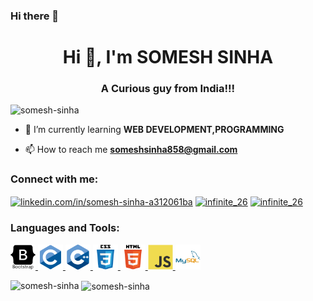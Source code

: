 ### Hi there 👋

<h1 align="center">Hi 👋, I'm SOMESH SINHA</h1>
<h3 align="center">A Curious guy from India!!!</h3>

<p align="left"> <img src="https://komarev.com/ghpvc/?username=somesh-sinha&label=Profile%20views&color=0e75b6&style=flat" alt="somesh-sinha" /> </p>

- 🌱 I’m currently learning **WEB DEVELOPMENT,PROGRAMMING**

- 📫 How to reach me **someshsinha858@gmail.com**

<h3 align="left">Connect with me:</h3>
<p align="left">
<a href="https://linkedin.com/in/linkedin.com/in/somesh-sinha-a312061ba" target="blank"><img align="center" src="https://raw.githubusercontent.com/rahuldkjain/github-profile-readme-generator/master/src/images/icons/Social/linked-in-alt.svg" alt="linkedin.com/in/somesh-sinha-a312061ba" height="30" width="40" /></a>
<a href="https://www.codechef.com/users/infinite_26" target="blank"><img align="center" src="https://cdn.jsdelivr.net/npm/simple-icons@3.1.0/icons/codechef.svg" alt="infinite_26" height="30" width="40" /></a>
<a href="https://codeforces.com/profile/infinite_26" target="blank"><img align="center" src="https://raw.githubusercontent.com/rahuldkjain/github-profile-readme-generator/master/src/images/icons/Social/codeforces.svg" alt="infinite_26" height="30" width="40" /></a>
</p>

<h3 align="left">Languages and Tools:</h3>
<p align="left"> <a href="https://getbootstrap.com" target="_blank" rel="noreferrer"> <img src="https://raw.githubusercontent.com/devicons/devicon/master/icons/bootstrap/bootstrap-plain-wordmark.svg" alt="bootstrap" width="40" height="40"/> </a> <a href="https://www.cprogramming.com/" target="_blank" rel="noreferrer"> <img src="https://raw.githubusercontent.com/devicons/devicon/master/icons/c/c-original.svg" alt="c" width="40" height="40"/> </a> <a href="https://www.w3schools.com/cpp/" target="_blank" rel="noreferrer"> <img src="https://raw.githubusercontent.com/devicons/devicon/master/icons/cplusplus/cplusplus-original.svg" alt="cplusplus" width="40" height="40"/> </a> <a href="https://www.w3schools.com/css/" target="_blank" rel="noreferrer"> <img src="https://raw.githubusercontent.com/devicons/devicon/master/icons/css3/css3-original-wordmark.svg" alt="css3" width="40" height="40"/> </a> <a href="https://www.w3.org/html/" target="_blank" rel="noreferrer"> <img src="https://raw.githubusercontent.com/devicons/devicon/master/icons/html5/html5-original-wordmark.svg" alt="html5" width="40" height="40"/> </a> <a href="https://developer.mozilla.org/en-US/docs/Web/JavaScript" target="_blank" rel="noreferrer"> <img src="https://raw.githubusercontent.com/devicons/devicon/master/icons/javascript/javascript-original.svg" alt="javascript" width="40" height="40"/> </a> <a href="https://www.mysql.com/" target="_blank" rel="noreferrer"> <img src="https://raw.githubusercontent.com/devicons/devicon/master/icons/mysql/mysql-original-wordmark.svg" alt="mysql" width="40" height="40"/> </a> </p>

<p><img align="left" src="https://github-readme-stats.vercel.app/api/top-langs?username=somesh-sinha&show_icons=true&locale=en&layout=compact" alt="somesh-sinha" /></p>

<p>&nbsp;<img align="center" src="https://github-readme-stats.vercel.app/api?username=somesh-sinha&show_icons=true&locale=en" alt="somesh-sinha" /></p>
